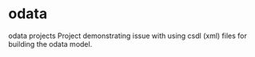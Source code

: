# odata
odata projects
Project demonstrating issue with using csdl (xml) files for building the odata model.
